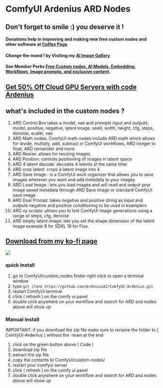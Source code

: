 # ComfyUI Ardenius ARD Nodes 
## Don't forget to smile :) you deserve it !
#### Donations help in improving and making new free custom nodes and other software at [Coffee Page](https://ko-fi.com/ardenius) 
#### Change the mood ! by Visiting my [AI Image Gallery](https://ko-fi.com/ardenius/gallery)
#### See Member Perks [Free Custom nodes, AI Models, Embedding, Workflows, Image prompts, and exclusive content](https://ko-fi.com/ardenius/tiers). 

## [Get 50% Off Cloud GPU Servers with code Ardenius](https://bit.ly/ardenius)

## what's included in the custom nodes ?
1. ARD Control Box takes a model, vae and prompts input and outputs:
model, positive, negative, latent image, seed, width, height, cfg, steps, denoise, scaler, vae
2. ARD Math nodes: ComfyUI math nodes include ARD math which allows for divide, multiply, add, subtract in ComfyUI workflows, ARD integer to float, ARD remainder and more
3. ARD Resize: allows for resizing images
4. ARD Position: controls positioning of images in latent space 
5. ARD 4 latent decode: decodes 4 latents at the same time
6. ARD crop latent: crops a latent image into 4
7. ARD Save Image : is a ComfyUI work organizer that allows you to save images wherever you want and add metadata to your images 
8. ARD Load Image : lets you load images and will read and output your image saved metadata through ARD Save Image or standard ComfyUI save image
9. ARD Dual Prompt: takes negative and positive string as input and outputs negative and positive conditioning to be used in ksamplers
10. ARD xy scripts: allows you to test ComfyUI image generations using a range of steps, cfg, denoise 
11. ARD empty latent image: lets you set the shape dimension of the latent image example 8 for SDXL 16 for Flux. 

## [Download from my ko-fi page](https://ko-fi.com/ardenius/shop)

![](https://storage.ko-fi.com/cdn/useruploads/display/6f0dddf9-0697-4ef0-a772-2f189e0de6e2_comfyui_cplus_control_box.jpg)

### quick install 
1. go to ComfyUI/custom_nodes folder right click to open a terminal window 
2. type ```git clone https://github.com/ArdeniusAI/ComfyUI-Ardenius.git```
3. restart ComfyUI terminal 
4. click ( refresh ) on the comfy ui panel
5. double click anywhere on your workflow and search for ARD and nodes above will show up

### Manual install
IMPORTANT: if you download the zip file make sure to rename the folder to ( ComfyUI-Ardenius ) without the -main at the end
1. click on the green button above ( Code )
2. download zip file
3. extract the zip file
4. copy the contents to ComfyUI/custom-nodes/ 
5. restart your comfyui server
6. click ( refresh ) on the comfy ui panel
7. double click anywhere on your workflow and search for ARD and nodes above will show up
